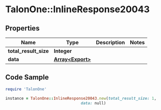 # TalonOne::InlineResponse20043

## Properties

Name | Type | Description | Notes
------------ | ------------- | ------------- | -------------
**total_result_size** | **Integer** |  | 
**data** | [**Array&lt;Export&gt;**](Export.md) |  | 

## Code Sample

```ruby
require 'TalonOne'

instance = TalonOne::InlineResponse20043.new(total_result_size: 1,
                                 data: null)
```



